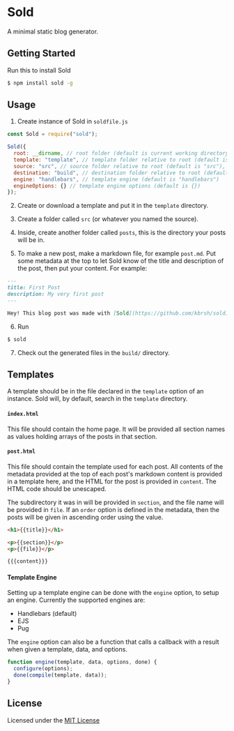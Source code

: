 # Sold

A minimal static blog generator.

## Getting Started

Run this to install Sold

```sh
$ npm install sold -g
```

## Usage

1) Create instance of Sold in `soldfile.js`
```js
const Sold = require("sold");

Sold({
  root: __dirname, // root folder (default is current working directory)
  template: "template", // template folder relative to root (default is "template")
  source: "src", // source folder relative to root (default is "src"),
  destination: "build", // destination folder relative to root (default is "build")
  engine: "handlebars", // template engine (default is "handlebars")
  engineOptions: {} // template engine options (default is {})
});
```

2) Create or download a template and put it in the `template` directory.

3) Create a folder called `src` (or whatever you named the source).

4) Inside, create another folder called `posts`, this is the directory your posts will be in.

5) To make a new post, make a markdown file, for example `post.md`. Put some metadata at the top to let Sold know of the title and description of the post, then put your content. For example:
```markdown
---
title: First Post
description: My very first post
---

Hey! This blog post was made with [Sold](https://github.com/kbrsh/sold).
```

6) Run
```sh
$ sold
```

7) Check out the generated files in the `build/` directory.

## Templates

A template should be in the file declared in the `template` option of an instance. Sold will, by default, search in the `template` directory.

#### `index.html`

This file should contain the home page. It will be provided all section names as values holding arrays of the posts in that section.

#### `post.html`

This file should contain the template used for each post. All contents of the metadata provided at the top of each post's markdown content is provided in a template here, and the HTML for the post is provided in `content`. The HTML code should be unescaped.

The subdirectory it was in will be provided in `section`, and the file name will be provided in `file`. If an `order` option is defined in the metadata, then the posts will be given in ascending order using the value.

```html
<h1>{{title}}</h1>

<p>{{section}}</p>
<p>{{file}}</p>

{{{content}}}
```

#### Template Engine

Setting up a template engine can be done with the `engine` option, to setup an engine. Currently the supported engines are:

* Handlebars (default)
* EJS
* Pug

The `engine` option can also be a function that calls a callback with a result when given a template, data, and options.

```js
function engine(template, data, options, done) {
  configure(options);
  done(compile(template, data));
}
```

## License

Licensed under the [MIT License](http://kbrsh.github.io/license)
